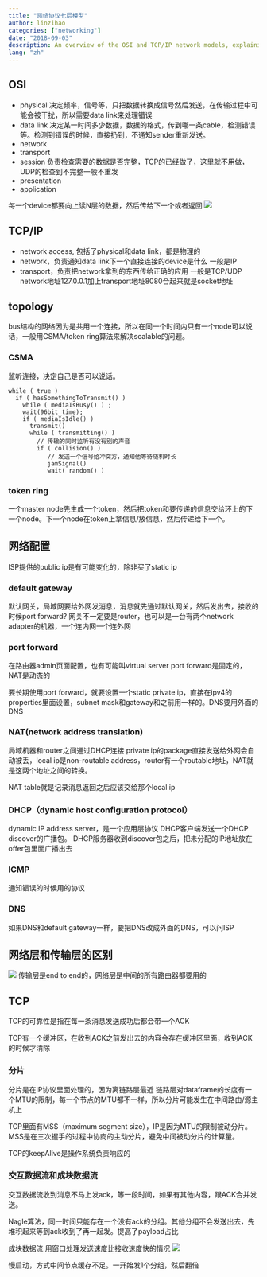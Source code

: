 ```yaml
---
title: "网络协议七层模型"
author: linzihao
categories: ["networking"]
date: "2018-09-03"
description: An overview of the OSI and TCP/IP network models, explaining the functions of each layer and how they interact. This post also covers network topologies and protocols like CSMA and token ring used in bus networks.
lang: "zh"
---
```


## OSI
- physical
决定频率，信号等，只把数据转换成信号然后发送，在传输过程中可能会被干扰，所以需要data link来处理错误
- data link
决定某一时间多少数据，数据的格式，传到哪一条cable，检测错误等。检测到错误的时候，直接扔到，不通知sender重新发送。
- network
- transport
- session
负责检查需要的数据是否完整，TCP的已经做了，这里就不用做，UDP的检查到不完整一般不重发
- presentation
- application

每一个device都要向上读N层的数据，然后传给下一个或者返回
![](https://www.ictshore.com/wp-content/uploads/2016/09/1005-12-Data_processing.png)

## TCP/IP
- network access, 包括了physical和data link，都是物理的
- network，负责通知data link下一个直接连接的device是什么
一般是IP
- transport，负责把network拿到的东西传给正确的应用
一般是TCP/UDP
network地址127.0.0.1加上transport地址8080合起来就是socket地址

## topology
bus结构的网络因为是共用一个连接，所以在同一个时间内只有一个node可以说话，一般用CSMA/token ring算法来解决scalable的问题。

### CSMA
监听连接，决定自己是否可以说话。
```
while ( true )
  if ( hasSomethingToTransmit() )
    while ( mediaIsBusy() ) ;
    wait(96bit_time);
    if ( mediaIsIdle() )
      transmit()
      while ( transmitting() )
		// 传输的同时监听有没有别的声音
        if ( collision() )
		   // 发送一个信号给冲突方，通知他等待随机时长
           jamSignal()
           wait( random() )
```
### token ring
一个master node先生成一个token，然后把token和要传递的信息交给环上的下一个node。下一个node在token上拿信息/放信息，然后传递给下一个。



## 网络配置
ISP提供的public ip是有可能变化的，除非买了static ip

### default gateway
默认网关，局域网要给外网发消息，消息就先通过默认网关，然后发出去，接收的时候port forward?
网关不一定要是router，也可以是一台有两个network adapter的机器，一个连内网一个连外网

### port forward
在路由器admin页面配置，也有可能叫virtual server
port forward是固定的，NAT是动态的

要长期使用port forward，就要设置一个static private ip，直接在ipv4的properties里面设置，subnet mask和gateway和之前用一样的。DNS要用外面的DNS

### NAT(network address translation)
局域机器和router之间通过DHCP连接
private ip的package直接发送给外网会自动被丢，local ip是non-routable address，router有一个routable地址，NAT就是这两个地址之间的转换。

NAT table就是记录消息返回之后应该交给那个local ip

### DHCP（dynamic host configuration protocol）
dynamic IP address server，是一个应用层协议
DHCP客户端发送一个DHCP discover的广播包。
DHCP服务器收到discover包之后，把未分配的IP地址放在offer包里面广播出去

### ICMP
通知错误的时候用的协议

### DNS
如果DNS和default gateway一样，要把DNS改成外面的DNS，可以问ISP


## 网络层和传输层的区别
![](https://user-gold-cdn.xitu.io/2017/12/13/1604f6eba3aa2f38?imageView2/0/w/1280/h/960/format/webp/ignore-error/1)
传输层是end to end的，网络层是中间的所有路由器都要用的

## TCP
TCP的可靠性是指在每一条消息发送成功后都会带一个ACK

TCP有一个缓冲区，在收到ACK之前发出去的内容会存在缓冲区里面，收到ACK的时候才清除

### 分片
分片是在IP协议里面处理的，因为离链路层最近
链路层对dataframe的长度有一个MTU的限制，每一个节点的MTU都不一样，所以分片可能发生在中间路由/源主机上

TCP里面有MSS（maximum segment size），IP是因为MTU的限制被动分片。MSS是在三次握手的过程中协商的主动分片，避免中间被动分片的计算量。

TCP的keepAlive是操作系统负责响应的

### 交互数据流和成块数据流
交互数据流收到消息不马上发ack，等一段时间，如果有其他内容，跟ACK合并发送。

Nagle算法，同一时间只能存在一个没有ack的分组。其他分组不会发送出去，先堆积起来等到ack收到了再一起发。提高了payload占比

成块数据流
用窗口处理发送速度比接收速度快的情况
![](https://upload-images.jianshu.io/upload_images/4437917-0d73ca5704cf3169.png?imageMogr2/auto-orient/strip%7CimageView2/2/w/924/format/webp)

慢启动，方式中间节点缓存不足。一开始发1个分组，然后翻倍